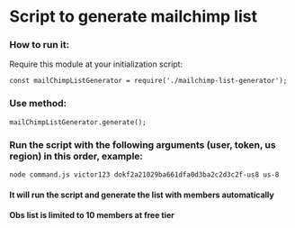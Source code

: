 # Script to generate mailchimp list

### How to run it:

Require this module at your initialization script:
```
const mailChimpListGenerator = require('./mailchimp-list-generator');
```
### Use method:
```
mailChimpListGenerator.generate();
```

### Run the script with the following arguments (user, token, us region) in this order, example:

```
node command.js victor123 dokf2a21029ba661dfa0d3ba2c2d3c2f-us8 us-8
```
#### It will run the script and generate the list with members automatically

#### Obs list is limited to 10 members at free tier